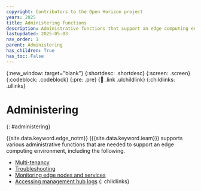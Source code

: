 ```yaml
---
copyright: Contributors to the Open Horizon project
years: 2025
title: Administering functions
description: Administrative functions that support an edge computing environment.
lastupdated: 2025-05-03
nav_order: 1
parent: Administering
has_children: True
has_toc: False
---
```


{:new_window: target="blank"}
{:shortdesc: .shortdesc}
{:screen: .screen}
{:codeblock: .codeblock}
{:pre: .pre}
{:child: .link .ulchildlink}
{:childlinks: .ullinks}

# Administering
{: #administering}

{{site.data.keyword.edge_notm}} ({{site.data.keyword.ieam}}) supports various administrative functions that are needed to support an edge computing environment, including the following.

* [Multi-tenancy](multi_tenancy.md)
* [Troubleshooting](troubleshooting.md)
* [Monitoring edge nodes and services](monitoring.md)
* [Accessing management hub logs](accessing_logs.md)
{: childlinks}
